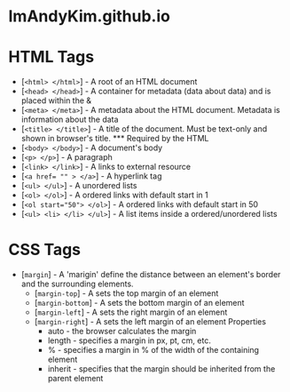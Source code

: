# ImAndyKim.github.io

# HTML Tags

* [``` <html> </html> ```]  -  A root of an HTML document
* [``` <head> </head> ```]  -  A container for metadata (data about data) and is placed within the <html> & <body>
* [``` <meta> </meta> ```]  -  A metadata about the HTML document. Metadata is information about the data
* [``` <title> </title> ```]  -  A title of the document. Must be text-only and shown in browser's title. *** Required by the HTML
* [``` <body> </body> ```]  -  A document's body
* [``` <p> </p> ```]  -  A paragraph
* [``` <link> </link> ```]  -  A links to external resource
* [``` <a href= "" > </a> ```]  -  A hyperlink tag
* [``` <ul> </ul> ```]  -  A unordered lists
* [``` <ol> </ol> ```]  -  A ordered links with default start in 1
* [``` <ol start="50"> </ol> ```]  -  A ordered links with default start in 50
* [``` <ul> <li> </li> </ul> ```]  -  A list items inside a ordered/unordered lists

# CSS Tags
* [``` margin ```]  -  A 'marigin' define the distance between an element's border and the surrounding elements.
  * [``` margin-top ```]  -  A sets the top margin of an element
  * [``` margin-bottom ```]  -  A sets the bottom margin of an element
  * [``` margin-left ```]  -  A sets the right margin of an element
  * [``` margin-right ```]  -  A sets the left margin of an element
  Properties
    *   auto - the browser calculates the margin
    *   length - specifies a margin in px, pt, cm, etc.
    *   % - specifies a margin in % of the width of the containing element
    *   inherit - specifies that the margin should be inherited from the parent element
